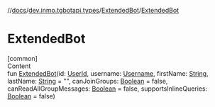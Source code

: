 //[docs](../../../index.md)/[dev.inmo.tgbotapi.types](../index.md)/[ExtendedBot](index.md)/[ExtendedBot](-extended-bot.md)



# ExtendedBot  
[common]  
Content  
fun [ExtendedBot](-extended-bot.md)(id: [UserId](../index.md#%5Bdev.inmo.tgbotapi.types%2FUserId%2F%2F%2FPointingToDeclaration%2F%5D%2FClasslikes%2F625018081), username: [Username](../-username/index.md), firstName: [String](https://kotlinlang.org/api/latest/jvm/stdlib/kotlin/-string/index.html), lastName: [String](https://kotlinlang.org/api/latest/jvm/stdlib/kotlin/-string/index.html) = "", canJoinGroups: [Boolean](https://kotlinlang.org/api/latest/jvm/stdlib/kotlin/-boolean/index.html) = false, canReadAllGroupMessages: [Boolean](https://kotlinlang.org/api/latest/jvm/stdlib/kotlin/-boolean/index.html) = false, supportsInlineQueries: [Boolean](https://kotlinlang.org/api/latest/jvm/stdlib/kotlin/-boolean/index.html) = false)  



